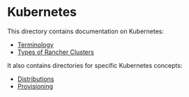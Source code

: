 # Kubernetes

This directory contains documentation on Kubernetes:

- [Terminology](./terminology.md)
- [Types of Rancher Clusters](./types_of_rancher_clusters.md)

It also contains directories for specific Kubernetes concepts:

- [Distributions](./distributions/README.md)
- [Provisioning](./provisioning/README.md)
